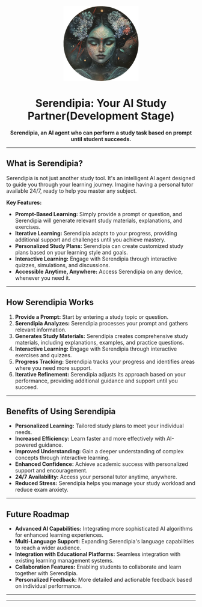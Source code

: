 <p align="center">
  <a href="" rel="noopener">
    <img width=200px height=200px src="./assets/serendia.png" alt="Serendipia Logo">
  </a>
</p>

<h1 align="center">Serendipia: Your AI Study Partner(Development Stage)</h1>

<p align="center">
  <strong>Serendipia, an AI agent who can perform a study task based on prompt until student succeeds.</strong>
</p>

---

## What is Serendipia?

Serendipia is not just another study tool. It's an intelligent AI agent designed to guide you through your learning journey. Imagine having a personal tutor available 24/7, ready to help you master any subject.

**Key Features:**

* **Prompt-Based Learning:** Simply provide a prompt or question, and Serendipia will generate relevant study materials, explanations, and exercises.
* **Iterative Learning:** Serendipia adapts to your progress, providing additional support and challenges until you achieve mastery.
* **Personalized Study Plans:** Serendipia can create customized study plans based on your learning style and goals.
* **Interactive Learning:** Engage with Serendipia through interactive quizzes, simulations, and discussions.
* **Accessible Anytime, Anywhere:** Access Serendipia on any device, whenever you need it.

---

## How Serendipia Works

1.  **Provide a Prompt:** Start by entering a study topic or question.
2.  **Serendipia Analyzes:** Serendipia processes your prompt and gathers relevant information.
3.  **Generates Study Materials:** Serendipia creates comprehensive study materials, including explanations, examples, and practice questions.
4.  **Interactive Learning:** Engage with Serendipia through interactive exercises and quizzes.
5.  **Progress Tracking:** Serendipia tracks your progress and identifies areas where you need more support.
6.  **Iterative Refinement:** Serendipia adjusts its approach based on your performance, providing additional guidance and support until you succeed.

---

## Benefits of Using Serendipia

* **Personalized Learning:** Tailored study plans to meet your individual needs.
* **Increased Efficiency:** Learn faster and more effectively with AI-powered guidance.
* **Improved Understanding:** Gain a deeper understanding of complex concepts through interactive learning.
* **Enhanced Confidence:** Achieve academic success with personalized support and encouragement.
* **24/7 Availability:** Access your personal tutor anytime, anywhere.
* **Reduced Stress:** Serendipia helps you manage your study workload and reduce exam anxiety.

---

<!-- ## Getting Started with Serendipia -->

<!-- 
1.  **Sign Up:** Create an account on the Serendipia platform.
2.  **Enter a Prompt:** Start by entering a study topic or question.
3.  **Engage with Serendipia:** Follow Serendipia's guidance and participate in interactive exercises.
4.  **Track Your Progress:** Monitor your progress and identify areas for improvement.
5.  **Achieve Success:** Continue learning with Serendipia until you master the subject.

--- -->

## Future Roadmap

* **Advanced AI Capabilities:** Integrating more sophisticated AI algorithms for enhanced learning experiences.
* **Multi-Language Support:** Expanding Serendipia's language capabilities to reach a wider audience.
* **Integration with Educational Platforms:** Seamless integration with existing learning management systems.
* **Collaboration Features:** Enabling students to collaborate and learn together with Serendipia.
* **Personalized Feedback:** More detailed and actionable feedback based on individual performance.

---

<!-- ## Contact

For any questions or inquiries, please contact us at:

* Email: [your.email@example.com]
* Website: [your website URL] -->

---
<!-- 
**Empower your learning journey with Serendipia, your dedicated AI study partner.** -->